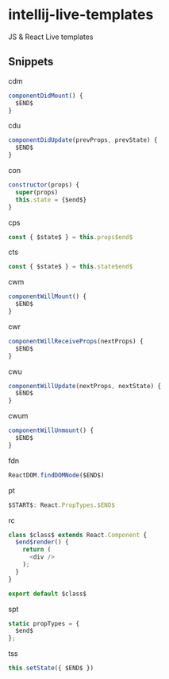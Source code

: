 # intellij-live-templates
JS &amp; React Live templates

## Snippets

cdm
```js
componentDidMount() {
  $END$
}
```
cdu
```js
componentDidUpdate(prevProps, prevState) {
  $END$
}
```
con
```js
constructor(props) {
  super(props)
  this.state = {$end$}
}
```
cps
```js
const { $state$ } = this.props$end$
```
cts
```js
const { $state$ } = this.state$end$
```
cwm
```js
componentWillMount() {
  $END$
}
```
cwr
```js
componentWillReceiveProps(nextProps) {
  $END$
}
```
cwu
```js
componentWillUpdate(nextProps, nextState) {
  $END$
}
```
cwum
```js
componentWillUnmount() {
  $END$
}
```
fdn
```js
ReactDOM.findDOMNode($END$)
```
pt
```js
$START$: React.PropTypes.$END$
```
rc
```js
class $class$ extends React.Component {
  $end$render() {
    return (
      <div />
    );
  }
}

export default $class$
```
spt
```js
static propTypes = {
  $end$
};
```
tss
```js
this.setState({ $END$ })
```
